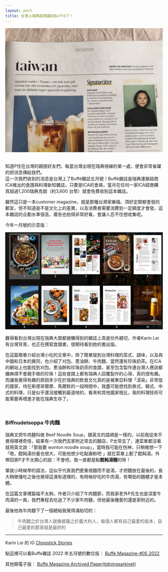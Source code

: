 ```yaml
---
layout: post
title: 台灣上瑞典超商雜誌Buffé了！
---
```


![](/assets/img/Buffe.jpg)

<br/>
知道P住在台灣的親朋好友們，每當台灣出現在瑞典視線的某一處，便會非常雀躍的把消息傳給我們。
<br/>
這一次我們收到的消息是台灣上了Buffé雜誌五月號！Buffé雜誌是瑞典連鎖超商ICA推出的食譜與料理新知雜誌，只要是ICA的會員，當月在任何一家ICA超商購買超過1,200瑞典克朗（約3,600 台幣）就會免費收到這本雜誌。

雖然這只是一本customer magazine，就是那種台灣家樂福、頂好定期都會發的郵宣，但不知道是不是文化上的差異，以及消費者需要消費到一定額度才會發，這本雜誌的企劃水準很高，廣告也拍得非常好看，會讓人忍不住想收集呢。

今年一月號的示意版：

![](/assets/img/Buffe2.PNG)
<br/>

難得看到台灣出現在瑞典大眾都接觸得到的雜誌上真是份外親切，作者Karin Lei有台灣背景，也正在撰寫食譜書，很期待看到她的書出版。

在這篇簡單介紹台灣小吃的文章中，除了簡單提到台灣料理的菜式、調味，以及與中國和日本的異同，也介紹了刈包、蔥油餅、牛肉麵，當然還有珍珠奶茶。在ICA的網站上也能找到刈包、蔥油餅和珍珠奶茶的食譜，甚至包含製作連台灣人應該都嫌麻煩不會親手做的珍珠！這些食譜上都有瑞典人回覆製作的心得，真的很有趣。而讓我覺得有趣的原因多少在於瑞典的飲食文化真的是被東亞料理「浸染」非常低的國家，待在斯德哥爾摩、馬爾默的一段時間中，我盡可能想找到泰式、韓式、中式的料理，只是似乎還沒接觸到最道地的，看來和其他國家相比，我的料理技術可能需要再增進才能在瑞典生存了。

<br/>

### Biffnudelsoppa 牛肉麵

瑞典文把牛肉麵叫做 Beef Noodle Soup，跟英文的語順是一樣的，以前我從來不覺得哪裡奇怪，結果有一次我們去家附近常去的麵店，P太常去了，連菜單都沒看就用英文說：「那我要 wonton noodle soup」，當時我可能在恍神，只稍微想一下「嗯，餛飩湯份量也很大，可能他想少吃點澱粉吧 」就在菜單上劃了餛飩湯。外帶回家P才不太開心的說：不會吧，我一直都是點**餛飩湯麵**的呀！

單就小時候學的語法，這似乎代表我們更重視麵而不是湯，才把麵放在最後的，長大稍微懂吃之後也覺得這滿有道理的，有時候好吃的牛肉湯，有嚼勁的麵體才是本體。

在這篇文章裡篇幅不太夠，作者只介紹了牛肉麵節，而我家老外P先生也是深愛牛肉湯的一員，我們專程去吃過了不少家牛肉麵，但他最後鍾愛的還是家附近的。

最後他為牛肉麵下了一個總結我覺得滿貼切的：

> 牛肉麵之於台灣人就像披薩之於義大利人，每個人都有自己最愛的版本，自己最愛的那家就是最好的


----
Karin Lei 的 IG [Chopstick Stories](https://www.instagram.com/karinlei/)


點這裡可以看Buffe雜誌 2022 年五月號的數位版：
[Buffé Magazine-#05 2022](https://www.e-magin.se/paper/7g7x65nh/paper/1#/paper/7g7x65nh/11)

其他期電子版：
[Buffe Magazine Archived Paper(tidningsarkivet)](https://www.ica.se/buffe/tidningsarkivet/)